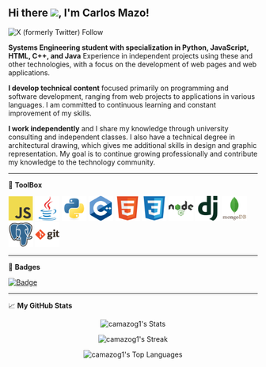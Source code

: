## Hi there <img src="https://raw.githubusercontent.com/MartinHeinz/MartinHeinz/master/wave.gif" width="30px">, I'm Carlos Mazo!

![X (formerly Twitter) Follow](https://img.shields.io/twitter/follow/CarlosMazoGil)

**Systems Engineering student with specialization in Python, JavaScript, HTML, C++, and Java** Experience in independent projects using these and other technologies, with a focus on the development of web pages and web applications.

**I develop technical content** focused primarily on programming and software development, ranging from web projects to applications in various languages. I am committed to continuous learning and constant improvement of my skills.

**I work independently** and I share my knowledge through university consulting and independent classes. I also have a technical degree in architectural drawing, which gives me additional skills in design and graphic representation. My goal is to continue growing professionally and contribute my knowledge to the technology community.

---

💼 **ToolBox**


<img src="https://github.com/devicons/devicon/blob/master/icons/javascript/javascript-original.svg" alt="JavaScript Logo" width="50" height="50"> <img src="https://github.com/devicons/devicon/blob/master/icons/java/java-original.svg" alt="Java Logo" width="50" height="50"> <img src="https://github.com/devicons/devicon/blob/master/icons/python/python-original.svg" alt="Python Logo" width="50" height="50"> <img src="https://github.com/devicons/devicon/blob/master/icons/cplusplus/cplusplus-original.svg" alt="Cplusplus Logo" width="50" height="50"> <img src="https://github.com/devicons/devicon/blob/master/icons/html5/html5-original.svg" alt="HTML5 Logo" width="50" height="50"> <img src="https://github.com/devicons/devicon/blob/master/icons/css3/css3-original.svg" alt="CSS3 Logo" width="50" height="50"> <img src="https://github.com/devicons/devicon/blob/master/icons/nodejs/nodejs-original-wordmark.svg" alt="Node.js Logo" width="50" height="50"> <img src="https://github.com/devicons/devicon/blob/master/icons/django/django-plain.svg" alt="Django Logo" width="50" height="50"> <img src="https://github.com/devicons/devicon/blob/master/icons/mongodb/mongodb-original-wordmark.svg" alt="MongoDB Logo" width="50" height="50"> <img src="https://github.com/devicons/devicon/blob/master/icons/postgresql/postgresql-original.svg" alt="PostGresql Logo" width="50" height="50"> <img src="https://github.com/devicons/devicon/blob/master/icons/git/git-original-wordmark.svg" alt="Git Logo" width="50" height="50"> 

---
🏅 **Badges**

[![Badge](https://images.credly.com/size/110x110/images/5bdd6a39-3e03-4444-9510-ecff80c9ce79/image.png)](https://www.credly.com/badges/3cc0fc07-7a4e-4d2e-a64d-1bd2f52cc041/public_url)

---

📈 **My GitHub Stats**


<div align="center">
  
  ![camazog1's Stats](https://github-readme-stats.vercel.app/api?username=camazog1&theme=react&show_icons=true&hide_border=true&count_private=false) 
  
  ![camazog1's Streak](https://github-readme-streak-stats.herokuapp.com/?user=camazog1&theme=react&hide_border=true) 
  
  ![camazog1's Top Languages](https://github-readme-stats.vercel.app/api/top-langs/?username=camazog1&theme=react&show_icons=true&hide_border=true&layout=compact)

</div>


<!--
**camazog1/camazog1** is a ✨ _special_ ✨ repository because its `README.md` (this file) appears on your GitHub profile.

Here are some ideas to get you started:

- 🔭 I’m currently working on ...
- 🌱 I’m currently learning ...
- 👯 I’m looking to collaborate on ...
- 🤔 I’m looking for help with ...
- 💬 Ask me about ...
- 📫 How to reach me: ...
- 😄 Pronouns: ...
- ⚡ Fun fact: ...
-->
